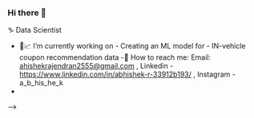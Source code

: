 ### Hi there 👋
:capricorn:
Data Scientist 

- 🔭:chart_with_upwards_trend: I’m currently working on - Creating an ML model for - IN-vehicle coupon recommendation data
-:e-mail: How to reach me: Email: ahishekrajendran2555@gmail.com , Linkedin - https://www.linkedin.com/in/abhishek-r-33912b193/ , Instagram  - a_b_his_he_k
-  
-->
